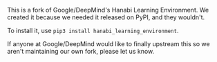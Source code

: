 This is a fork of Google/DeepMind's Hanabi Learning Environment. We created it because we needed it released on PyPI, and they wouldn't.

To install it, use `pip3 install hanabi_learning_environment`.

If anyone at Google/DeepMind would like to finally upstream this so we aren't maintaining our own fork, please let us know.
